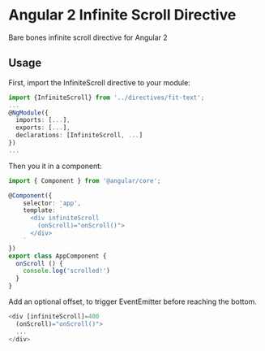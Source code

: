 # Angular 2 Infinite Scroll Directive

Bare bones infinite scroll directive for Angular 2

## Usage

First, import the InfiniteScroll directive to your module:

```typescript
import {InfiniteScroll} from '../directives/fit-text';
...
@NgModule({
  imports: [...],
  exports: [...],
  declarations: [InfiniteScroll, ...]
})
...
```

Then you it in a component:

```typescript
import { Component } from '@angular/core';

@Component({
    selector: 'app',
    template: `
      <div infiniteScroll
        (onScroll)="onScroll()">
      </div>
    `
})
export class AppComponent {
  onScroll () {
    console.log('scrolled!')
  }
}
```

Add an optional offset, to trigger EventEmitter before reaching the bottom.

```typescript
<div [infiniteScroll]=400
  (onScroll)="onScroll()">
  ...
</div>
```
